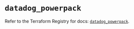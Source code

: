 # `datadog_powerpack`

Refer to the Terraform Registry for docs: [`datadog_powerpack`](https://registry.terraform.io/providers/datadog/datadog/3.36.0/docs/resources/powerpack).
